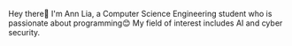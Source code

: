 Hey there👋 
I'm Ann Lia, a Computer Science Engineering student who is passionate about programming😊 
My field of interest includes AI and cyber security. 

